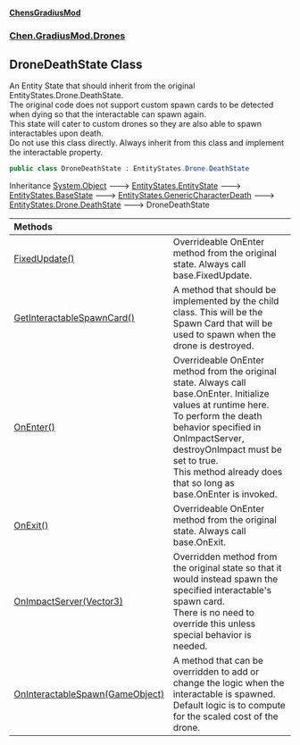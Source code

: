 #### [ChensGradiusMod](index 'index')
### [Chen.GradiusMod.Drones](Y_iPobZkdIiJ9feSuBjDaQ 'Chen.GradiusMod.Drones')
## DroneDeathState Class
An Entity State that should inherit from the original EntityStates.Drone.DeathState.  
The original code does not support custom spawn cards to be detected when dying so that the interactable can spawn again.  
This state will cater to custom drones so they are also able to spawn interactables upon death.  
Do not use this class directly. Always inherit from this class and implement the interactable property.  
```csharp
public class DroneDeathState : EntityStates.Drone.DeathState
```

Inheritance [System.Object](https://docs.microsoft.com/en-us/dotnet/api/System.Object 'System.Object') &#129106; [EntityStates.EntityState](https://docs.microsoft.com/en-us/dotnet/api/EntityStates.EntityState 'EntityStates.EntityState') &#129106; [EntityStates.BaseState](https://docs.microsoft.com/en-us/dotnet/api/EntityStates.BaseState 'EntityStates.BaseState') &#129106; [EntityStates.GenericCharacterDeath](https://docs.microsoft.com/en-us/dotnet/api/EntityStates.GenericCharacterDeath 'EntityStates.GenericCharacterDeath') &#129106; [EntityStates.Drone.DeathState](https://docs.microsoft.com/en-us/dotnet/api/EntityStates.Drone.DeathState 'EntityStates.Drone.DeathState') &#129106; DroneDeathState  

| Methods | |
| :--- | :--- |
| [FixedUpdate()](2AqJyYy_iWUfEyKdaA+9Rw 'Chen.GradiusMod.Drones.DroneDeathState.FixedUpdate()') | Overrideable OnEnter method from the original state. Always call base.FixedUpdate.<br/> |
| [GetInteractableSpawnCard()](esfQyw8WQL8EuByjF63uyQ 'Chen.GradiusMod.Drones.DroneDeathState.GetInteractableSpawnCard()') | A method that should be implemented by the child class. This will be the Spawn Card that will be used to spawn when the drone is destroyed.<br/> |
| [OnEnter()](FPuV2SVv3WwBJucxoS5Gmg 'Chen.GradiusMod.Drones.DroneDeathState.OnEnter()') | Overrideable OnEnter method from the original state. Always call base.OnEnter. Initialize values at runtime here.<br/>To perform the death behavior specified in OnImpactServer, destroyOnImpact must be set to true.<br/>This method already does that so long as base.OnEnter is invoked.<br/> |
| [OnExit()](nPq+dCp76qxAoa7RhXmUOQ 'Chen.GradiusMod.Drones.DroneDeathState.OnExit()') | Overrideable OnEnter method from the original state. Always call base.OnExit.<br/> |
| [OnImpactServer(Vector3)](DqMybqvd0GvG24TnEiDQOw 'Chen.GradiusMod.Drones.DroneDeathState.OnImpactServer(UnityEngine.Vector3)') | Overridden method from the original state so that it would instead spawn the specified interactable's spawn card.<br/>There is no need to override this unless special behavior is needed.<br/> |
| [OnInteractableSpawn(GameObject)](8rmrVlQPh8iJSQwNPDpGMw 'Chen.GradiusMod.Drones.DroneDeathState.OnInteractableSpawn(UnityEngine.GameObject)') | A method that can be overridden to add or change the logic when the interactable is spawned.<br/>Default logic is to compute for the scaled cost of the drone.<br/> |
